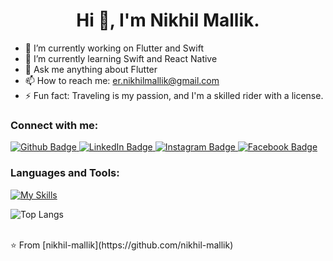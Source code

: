 <h1 align="center">Hi 👋, I'm Nikhil Mallik.</h1>

- 🔭 I’m currently working on Flutter and Swift
- 🌱 I’m currently learning Swift and React Native
- 💬 Ask me anything about Flutter 
- 📫 How to reach me: er.nikhilmallik@gmail.com
- ⚡ Fun fact: Traveling is my passion, and I'm a skilled rider with a license.
  
### Connect with me:
<div id="badges">
  <a href="https://github.com/nikhil-mallik">
    <img src="https://img.shields.io/badge/Github-white?style=for-the-badge&logo=Github&logoColor=black" alt="Github Badge"/>
  </a>
     <a href="https://linkedin.com/in/nikhil-mallik-24265a193">
    <img src="https://img.shields.io/badge/LINKEDIN-blue?style=for-the-badge&logo=linkedin&logoColor=white" alt="LinkedIn Badge"/>
  </a>
   <a href="https://instagram.com/mallik_jii">
    <img src="https://img.shields.io/badge/Instagram-purple?style=for-the-badge&logo=instagram&logoColor=white" alt="Instagram Badge"/>
  </a>
   <a href="https://facebook.com/nikhil.mallik.98">
    <img src="https://img.shields.io/badge/Facebook-blue?style=for-the-badge&logo=facebook&logoColor=white" alt="Facebook Badge"/>
  </a>

</div>

### Languages and Tools:
[![My Skills](https://skillicons.dev/icons?i=flutter,dart,swift,firebase,github,git,postman,figma&perline=5)](https://skillicons.dev)


![Top Langs](https://github-readme-stats.vercel.app/api/top-langs/?username=nikhil-mallik&theme=dark)


<br>
⭐️ From [nikhil-mallik](https://github.com/nikhil-mallik)
